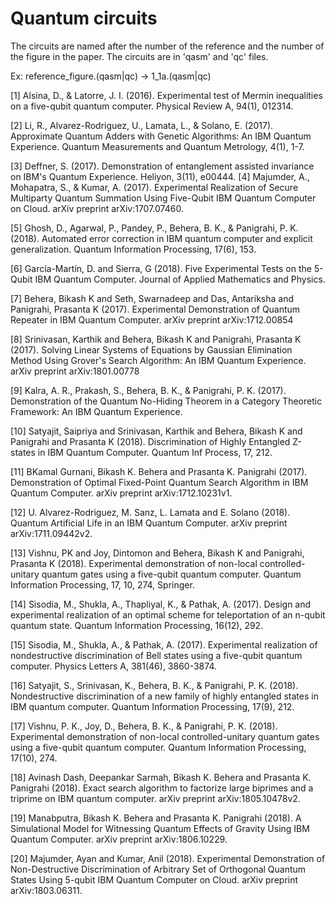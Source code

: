 # Quantum circuits

The circuits are named after the number of the reference and the number of the figure in the paper. The circuits are in 'qasm' and 'qc' files.

Ex: reference_figure.(qasm|qc) -> 1_1a.(qasm|qc)

[1] Alsina, D., & Latorre, J. I. (2016). Experimental test of Mermin inequalities on a five-qubit quantum computer. Physical Review A, 94(1), 012314.

[2] Li, R., Alvarez-Rodriguez, U., Lamata, L., & Solano, E. (2017). Approximate Quantum Adders with Genetic Algorithms: An IBM Quantum Experience. Quantum Measurements and Quantum Metrology, 4(1), 1-7.

[3] Deffner, S. (2017). Demonstration of entanglement assisted invariance on IBM's Quantum Experience. Heliyon, 3(11), e00444.
[4] Majumder, A., Mohapatra, S., & Kumar, A. (2017). Experimental Realization of Secure Multiparty Quantum Summation Using Five-Qubit IBM Quantum Computer on Cloud. arXiv preprint arXiv:1707.07460. 

[5] Ghosh, D., Agarwal, P., Pandey, P., Behera, B. K., & Panigrahi, P. K. (2018). Automated error correction in IBM quantum computer and explicit generalization. Quantum Information Processing, 17(6), 153.

[6] García-Martín, D. and Sierra, G (2018). Five Experimental Tests on the 5-Qubit IBM Quantum Computer. Journal of Applied Mathematics and Physics.

[7] Behera, Bikash K and Seth, Swarnadeep and Das, Antariksha and Panigrahi, Prasanta K (2017). Experimental Demonstration of Quantum Repeater in IBM Quantum Computer. arXiv preprint arXiv:1712.00854

[8] Srinivasan, Karthik and Behera, Bikash K and Panigrahi, Prasanta K (2017). Solving Linear Systems of Equations by Gaussian Elimination Method Using Grover's Search Algorithm: An IBM Quantum Experience. arXiv preprint arXiv:1801.00778

[9] Kalra, A. R., Prakash, S., Behera, B. K., & Panigrahi, P. K. (2017). Demonstration of the Quantum No-Hiding Theorem in a Category Theoretic Framework: An IBM Quantum Experience.

[10] Satyajit, Saipriya and Srinivasan, Karthik and Behera, Bikash K and Panigrahi and Prasanta K (2018). Discrimination of Highly Entangled Z-states in IBM Quantum Computer. Quantum Inf Process, 17, 212.

[11] BKamal Gurnani, Bikash K. Behera and Prasanta K. Panigrahi (2017). Demonstration of Optimal Fixed-Point Quantum Search Algorithm in IBM Quantum Computer. arXiv preprint arXiv:1712.10231v1.

[12] U. Alvarez-Rodriguez, M. Sanz, L. Lamata and E. Solano (2018). Quantum Artificial Life in an IBM Quantum Computer.  arXiv preprint arXiv:1711.09442v2.

[13] Vishnu, PK and Joy, Dintomon and Behera, Bikash K and Panigrahi, Prasanta K (2018). Experimental demonstration of non-local controlled-unitary quantum gates using a five-qubit quantum computer. Quantum Information Processing, 17, 10, 274,
Springer.

[14] Sisodia, M., Shukla, A., Thapliyal, K., & Pathak, A. (2017). Design and experimental realization of an optimal scheme for teleportation of an n-qubit quantum state. Quantum Information Processing, 16(12), 292.

[15] Sisodia, M., Shukla, A., & Pathak, A. (2017). Experimental realization of nondestructive discrimination of Bell states using a five-qubit quantum computer. Physics Letters A, 381(46), 3860-3874.

[16] Satyajit, S., Srinivasan, K., Behera, B. K., & Panigrahi, P. K. (2018). Nondestructive discrimination of a new family of highly entangled states in IBM quantum computer. Quantum Information Processing, 17(9), 212.

[17] Vishnu, P. K., Joy, D., Behera, B. K., & Panigrahi, P. K. (2018). Experimental demonstration of non-local controlled-unitary quantum gates using a five-qubit quantum computer. Quantum Information Processing, 17(10), 274.

[18] Avinash Dash, Deepankar Sarmah, Bikash K. Behera and Prasanta K. Panigrahi (2018). Exact search algorithm to factorize large biprimes and a triprime on IBM quantum computer. arXiv preprint arXiv:1805.10478v2.

[19] Manabputra, Bikash K. Behera and Prasanta K. Panigrahi (2018). A Simulational Model for Witnessing Quantum Effects of Gravity Using IBM Quantum Computer. arXiv preprint	arXiv:1806.10229.

[20] Majumder, Ayan and Kumar, Anil (2018). Experimental Demonstration of Non-Destructive Discrimination of Arbitrary Set of Orthogonal Quantum States Using 5-qubit IBM Quantum Computer on Cloud. arXiv preprint arXiv:1803.06311.
